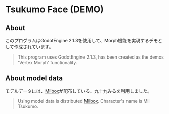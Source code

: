 # Tsukumo Face (DEMO)

## About
このプログラムはGodotEngine 2.1.3を使用して、Morph機能を実現するデモとして作成されています。

> This program uses GodotEngine 2.1.3, has been created as the demos 'Vertex Morph' functionality.

## About model data

モデルデータには、[Milbox](http://www.milbox.tokyo)が配布している、九十九みるを利用しました。

> Using model data is distributed [Milbox](http://www.milbox.tokyo). Character's name is Mil Tsukumo.
